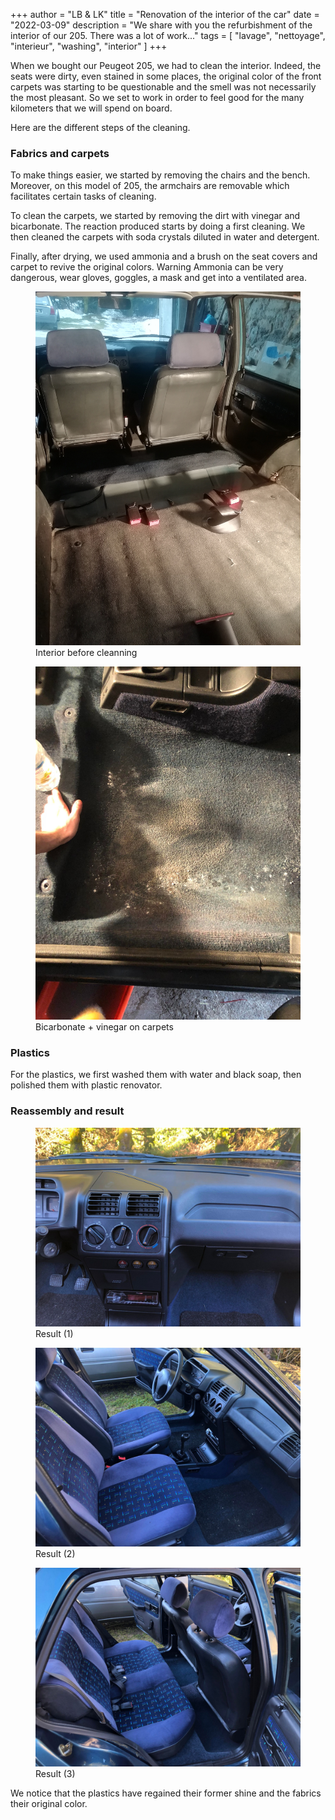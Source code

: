 +++
author = "LB & LK"
title = "Renovation of the interior of the car"
date = "2022-03-09"
description = "We share with you the refurbishment of the interior of our 205. There was a lot of work..."
tags = [
    "lavage", "nettoyage", "interieur", "washing", "interior" 
]
+++

When we bought our Peugeot 205, we had to clean the interior. Indeed, the seats were dirty, even stained in some places, the original color of the front carpets was starting to be questionable and the smell was not necessarily the most pleasant. So we set to work in order to feel good for the many kilometers that we will spend on board.

Here are the different steps of the cleaning.

### Fabrics and carpets
To make things easier, we started by removing the chairs and the bench. Moreover, on this model of 205, the armchairs are removable which facilitates certain tasks of cleaning.

To clean the carpets, we started by removing the dirt with vinegar and bicarbonate. The reaction produced starts by doing a first cleaning. We then cleaned the carpets with soda crystals diluted in water and detergent.

Finally, after drying, we used ammonia and a brush on the seat covers and carpet to revive the original colors. <span class="badge yellow">Warning</span> Ammonia can be very dangerous, wear gloves, goggles, a mask and get into a ventilated area.

<figure>
    <img loading="lazy" class="image-article" src="/images/interior-washing/1.jpg">
    <figcaption class="figure-caption">Interior before cleanning</figcaption>
</figure>

<figure>
    <img loading="lazy" class="image-article" src="/images/interior-washing/3.jpg">
    <figcaption class="figure-caption">Bicarbonate + vinegar on carpets</figcaption>
</figure>

### Plastics

For the plastics, we first washed them with water and black soap, then polished them with plastic renovator.

### Reassembly and result

<figure>
    <img loading="lazy" class="image-article" src="/images/interior-washing/5.jpg">
    <figcaption class="figure-caption">Result (1)</figcaption>
</figure>

<figure>
    <img loading="lazy" class="image-article" src="/images/interior-washing/6.jpg">
    <figcaption class="figure-caption">Result (2)</figcaption>
</figure>

<figure>
    <img loading="lazy" class="image-article" src="/images/interior-washing/7.jpg">
    <figcaption class="figure-caption">Result (3)</figcaption>
</figure>

We notice that the plastics have regained their former shine and the fabrics their original color.